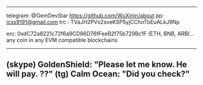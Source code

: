 ---------------------------------
telegram: @GemDevStar
https://github.com/WuXinin/about
pp: icss9191@gmail.com
trc : TVaJH2PVx2sveKSP5yjCChoTbEuALkJ9Np

erc: 0xdC72a8221c72f6a9CD86D76fFeeB2f75b729Bc1F (ETH, BNB, ARBI... any coin in any EVM compatible blockchains

-------------------------

(skype) GoldenShield: "Please let me know. He will pay. ??"
(tg) Calm Ocean: "Did you check?"
------------------------------------------

